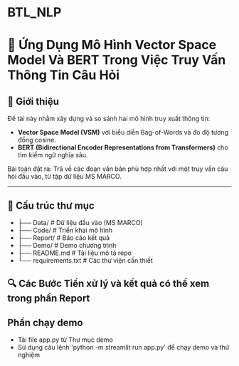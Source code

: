 # BTL_NLP

# 🧠 Ứng Dụng Mô Hình Vector Space Model Và BERT Trong Việc Truy Vấn Thông Tin Câu Hỏi

## 📌 Giới thiệu

Đề tài này nhằm xây dựng và so sánh hai mô hình truy xuất thông tin:

- **Vector Space Model (VSM)** với biểu diễn Bag-of-Words và đo độ tương đồng cosine.
- **BERT (Bidirectional Encoder Representations from Transformers)** cho tìm kiếm ngữ nghĩa sâu.

Bài toán đặt ra: Trả về các đoạn văn bản phù hợp nhất với một truy vấn câu hỏi đầu vào, từ tập dữ liệu MS MARCO.

---

## 📁 Cấu trúc thư mục
- ├── Data/ # Dữ liệu đầu vào (MS MARCO)
- ├── Code/ # Triển khai mô hình
- ├── Report/ # Báo cáo kết quả
- ├── Demo/ # Demo chương trình
- ├── README.md # Tài liệu mô tả repo
- └── requirements.txt # Các thư viện cần thiết

## 🔍 Các Bước Tiền xử lý và kết quả có thể xem trong phần Report
## Phần chạy demo
- Tải file app.py từ Thư mục demo
- Sử dụng câu lệnh 'python -m streamlit run app.py' để chạy demo và thử nghiệm
